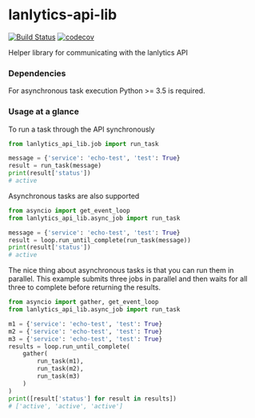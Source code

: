 # lanlytics-api-lib
[![Build Status](https://ci.lanlytics.com/nisac/lanlytics-api-lib.svg?token=RmFwLDimUxzrPXXq8Kti&branch=master)](https://ci.lanlytics.com/nisac/lanlytics-api-lib) 
[![codecov](https://cov.lanlytics.com/ghe/nisac/lanlytics-api-lib/branch/master/graph/badge.svg)](https://cov.lanlytics.com/ghe/nisac/lanlytics-api-lib)

Helper library for communicating with the lanlytics API

### Dependencies
For asynchronous task execution Python >= 3.5 is required.

### Usage at a glance
To run a task through the API synchronously
```python
from lanlytics_api_lib.job import run_task

message = {'service': 'echo-test', 'test': True}
result = run_task(message)
print(result['status'])
# active
```

Asynchronous tasks are also supported
```python
from asyncio import get_event_loop
from lanlytics_api_lib.async_job import run_task

message = {'service': 'echo-test', 'test': True}
result = loop.run_until_complete(run_task(message))
print(result['status'])
# active
```

The nice thing about asynchronous tasks is that you can run them in parallel.
This example submits three jobs in parallel and then waits for all three to
complete before returning the results.
```python
from asyncio import gather, get_event_loop
from lanlytics_api_lib.async_job import run_task

m1 = {'service': 'echo-test', 'test': True}
m2 = {'service': 'echo-test', 'test': True}
m3 = {'service': 'echo-test', 'test': True}
results = loop.run_until_complete(
    gather(
        run_task(m1),
        run_task(m2),
        run_task(m3)
    )
)
print([result['status'] for result in results])
# ['active', 'active', 'active']
```
